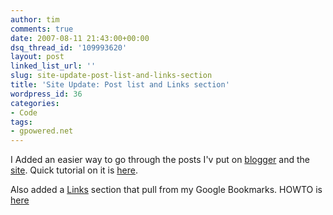 ```yaml
---
author: tim
comments: true
date: 2007-08-11 21:43:00+00:00
dsq_thread_id: '109993620'
layout: post
linked_list_url: ''
slug: site-update-post-list-and-links-section
title: 'Site Update: Post list and Links section'
wordpress_id: 36
categories:
- Code
tags:
- gpowered.net
---
```


I Added an easier way to go through the posts I'v put on
[blogger](http://gpowered.blogspot.com/) and the
[site](http://gpowered.net/g/). Quick tutorial on it is
[here](http://blog.gpowered.net/2007/08/howto-getting-list-of-post-titles-from.html).  
  
Also added a [Links](http://gpowered.net/links) section that pull from my
Google Bookmarks. HOWTO is [here](http://blog.gpowered.net/2007/08/howto-pulling-google-bookmarks-with.html)

